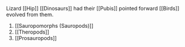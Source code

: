 Lizard [[Hip]] [[Dinosaurs]] had their [[Pubis]] pointed forward
[[Birds]] evolved from them.

1) [[Sauropomorphs (Sauropods)]]
2) [[Theropods]]
3) [[Prosauropods]]
